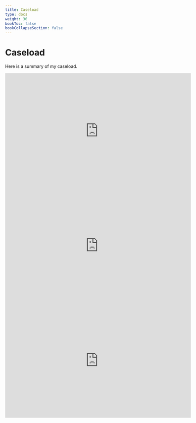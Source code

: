 ```yaml
---
title: Caseload
type: docs
weight: 30
bookToc: false
bookCollapseSection: false
---
```


# Caseload

Here is a summary of my caseload.

<iframe width="600" height="371" seamless frameborder="0" scrolling="no" src="https://docs.google.com/spreadsheets/d/e/2PACX-1vRF7GPBMoCWXEntH3cjyOc6ViHadHN9fm82ZFqna8BtfZ3KbtfwKoeFbc1fWDXxr1bPmz-yopmB2cf9/pubchart?oid=1177289130&amp;format=interactive"></iframe>

<iframe width="600" height="371" seamless frameborder="0" scrolling="no" src="https://docs.google.com/spreadsheets/d/e/2PACX-1vRF7GPBMoCWXEntH3cjyOc6ViHadHN9fm82ZFqna8BtfZ3KbtfwKoeFbc1fWDXxr1bPmz-yopmB2cf9/pubchart?oid=236076383&amp;format=interactive"></iframe>

<iframe width="600" height="371" seamless frameborder="0" scrolling="no" src="https://docs.google.com/spreadsheets/d/e/2PACX-1vRF7GPBMoCWXEntH3cjyOc6ViHadHN9fm82ZFqna8BtfZ3KbtfwKoeFbc1fWDXxr1bPmz-yopmB2cf9/pubchart?oid=278346588&amp;format=interactive"></iframe>
